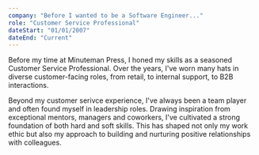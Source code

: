 ```yaml
---
company: "Before I wanted to be a Software Engineer..."
role: "Customer Service Professional"
dateStart: "01/01/2007"
dateEnd: "Current"
---
```


Before my time at Minuteman Press, I honed my skills as a seasoned Customer Service Professional. Over the years, I've worn many hats in diverse customer-facing roles, from retail, to internal support, to B2B interactions.

Beyond my customer serivce experience, I've always been a team player and often found myself in leadership roles. Drawing inspiration from exceptional mentors, managers and coworkers, I've cultivated a strong foundation of both hard and soft skills. This has shaped not only my work ethic but also my approach to building and nurturing positive relationships with colleagues.
